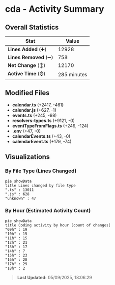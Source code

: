 # cda - Activity Summary 

## Overall Statistics

| Stat                   | Value                                                             |
| ---------------------- | ----------------------------------------------------------------- |
| **Lines Added** (➕)   | 12928                                          |
| **Lines Removed** (➖) | 758                                        |
| **Net Change** (↕)    | 12170                |
| **Active Time** (⌚)   | 285 minutes |


## Modified Files
- **calendar.ts** (+2417, -461)
- **calendar.js** (+627, -1)
- **events.ts** (+245, -98)
- **resolvers-types.ts** (+9121, -0)
- **eventTypeFromFlags.ts** (+249, -124)
- **.env** (+47, -0)
- **calendarEvents.ts** (+43, -0)
- **calendarEvent.ts** (+179, -74)

## Visualizations

### By File Type (Lines Changed)

```mermaid
pie showData
title Lines changed by file type
".ts" : 13011
".js" : 628
"unknown" : 47
```

### By Hour (Estimated Activity Count)

```mermaid
pie showData
title Coding activity by hour (count of changes)
"09h" : 19
"10h" : 15
"11h" : 15
"12h" : 21
"13h" : 17
"14h" : 7
"15h" : 23
"16h" : 28
"17h" : 29
"18h" : 2
```


> **Last Updated:** 05/09/2025, 18:06:29
